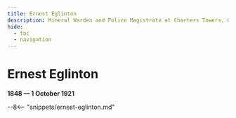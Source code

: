 ```yaml
---
title: Ernest Eglinton
description: Mineral Warden and Police Magistrate at Charters Towers, Gympie, and Brisbane
hide:
  - toc
  - navigation 
---
```


# Ernest Eglinton

**1848 — 1 October 1921**

--8<-- "snippets/ernest-eglinton.md"
